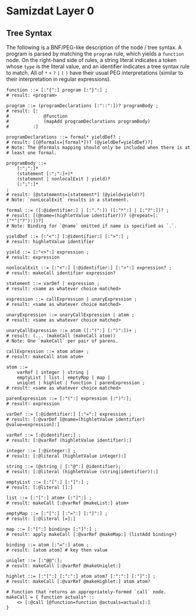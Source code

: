 Samizdat Layer 0
================

Tree Syntax
-----------

The following is a BNF/PEG-like description of the node / tree syntax.
A program is parsed by matching the `program` rule, which yields a
`function` node. On the right-hand side of rules, a string literal
indicates a token whose `type` is the literal value, and an identifier
indicates a tree syntax rule to match. All of `*` `+` `?` `|` `(` `)` have
their usual PEG interpretations (similar to their interpretation in
regular expressions).

```
function ::= [:"{":] program [:"}":] ;
# result: <program>

program ::= (programDeclarations [:"::":])? programBody ;
# result: [:
#             @function
#             (mapAdd programDeclarations programBody)
#         :]

programDeclarations ::= formal* yieldDef? ;
# result: [(@formals=[formal*])? (@yieldDef=yieldDef)?]
# Note: The @formals mapping should only be included when there is at
# least one formal.

programBody ::=
    [:";":]*
    (statement [:";":]+)*
    (statement | nonlocalExit | yield)?
    [:";":]*
;
# result: [@statements=[statement*] (@yield=yield)?]
# Note: `nonLocalExit` results in a statement.

formal ::= ([:@identifier:] | [:".":]) ([:"*":] | [:"?":])? ;
# result: [(@name=(highletValue identifier))? (@repeat=[:("*"|"?"):])?]
# Note: Binding for `@name` omitted if name is specified as `.`.

yieldDef ::= [:"<":] [:@identifier:] [:">":] ;
# result: highletValue identifier

yield ::= [:"<>":] expression ;
# result: expression

nonlocalExit ::= [:"<":] [:@identifier:] [:">":] expression? ;
# result: makeCall identifier expression?

statement ::= varDef | expression ;
# result: <same as whatever choice matched>

expression ::= callExpression | unaryExpression ;
# result: <same as whatever choice matched>

unaryExpression ::= unaryCallExpression | atom ;
# result: <same as whatever choice matched>

unaryCallExpression ::= atom ([:"(":] [:")":])+ ;
# result: (... (makeCall (makeCall atom))
# Note: One `makeCall` per pair of parens.

callExpression ::= atom atom+ ;
# result: makeCall atom atom+

atom ::=
    varRef | integer | string |
    emptyList | list | emptyMap | map |
    uniqlet | highlet | function | parenExpression ;
# result: <same as whatever choice matched>

parenExpression ::= [:"(":] expression [:")":];
# result: expression

varDef ::= [:@identifier:] [:"=":] expression ;
# result: [:@varDef [@name=(highletValue identifier) @value=expression]:]

varRef ::= [:@identifier:] ;
# result: [:@varRef (highletValue identifier):]

integer ::= [:@integer:] ;
# result: [:@literal (highletValue integer):]

string ::= (@string | [:"@":] @identifier);
# result: [:@literal (highletValue (string|identifier)):]

emptyList ::= [:"[":] [:"]":] ;
# result: [:@literal []:]

list ::= [:"[":] atom+ [:"]":] ;
# result: makeCall [:@varRef @makeList:] atom+

emptyMap ::= [:"[":] [:"=":] [:"]":] ;
# result: [:@literal [=]:]

map ::= [:"[":] binding+ [:"]":] ;
# result: apply makeCall [:@varRef @makeMap:] (listAdd binding+)

binding ::= atom [:"=":] atom ;
# result: [atom atom] # key then value

uniqlet ::= [:"@@":];
# result: makeCall [:@varRef @makeUniqlet:]

highlet ::= [:"[":] [:":":] atom atom? [:":":] [:"]":] ;
# result: makeCall [:@varRef @makeHighlet:] atom atom?

# Function that returns an appropriately-formed `call` node.
makeCall = { function actuals* ::
    <> [:@call [@function=function @actuals=actuals]:]
}
```
